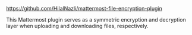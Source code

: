https://github.com/HilalNazli/mattermost-file-encryption-plugin

This Mattermost plugin serves as a symmetric encryption and decryption layer when uploading and downloading files, respectively.
